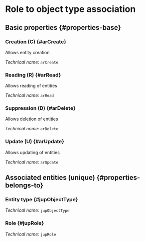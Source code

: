 # Role to object type association
<!--- THIS FILE IS GENERATED PLEASE DO NOT EDIT IT DIRECTLY --->



## Basic properties {#properties-base}

### Creation (C) {#arCreate}

Allows entity creation

*Technical name:* ```arCreate```

### Reading (R) {#arRead}

Allows reading of entities

*Technical name:* ```arRead```

### Suppression (D) {#arDelete}

Allows deletion of entities

*Technical name:* ```arDelete```

### Update (U) {#arUpdate}

Allows updating of entities

*Technical name:* ```arUpdate```


## Associated entities (unique) {#properties-belongs-to}

### Entity type {#jupObjectType}



*Technical name:* ```jupObjectType```

### Role {#jupRole}



*Technical name:* ```jupRole```





